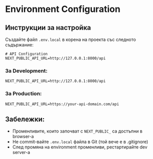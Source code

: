 # Environment Configuration

## Инструкции за настройка

Създайте файл `.env.local` в корена на проекта със следното съдържание:

```env
# API Configuration
NEXT_PUBLIC_API_URL=http://127.0.0.1:8000/api
```

### За Development:
```env
NEXT_PUBLIC_API_URL=http://127.0.0.1:8000/api
```

### За Production:
```env
NEXT_PUBLIC_API_URL=https://your-api-domain.com/api
```

## Забележки:
- Променливите, които започват с `NEXT_PUBLIC_` са достъпни в browser-а
- Не commit-вайте `.env.local` файла в Git (той вече е в .gitignore)
- След промяна на environment променливи, рестартирайте dev server-а

